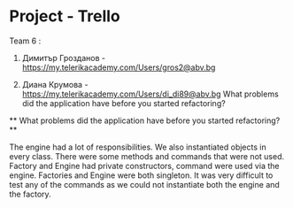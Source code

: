 # Project - Trello

Team 6 :
1.	Димитър Грозданов  - https://my.telerikacademy.com/Users/gros2@abv.bg

2.	Диана Крумова - https://my.telerikacademy.com/Users/di_di89@abv.bg
  What problems did the application have before you started refactoring? 

** What problems did the application have before you started refactoring? **

The engine had a lot of responsibilities. We also instantiated objects in every class.   There were some methods  and commands that were not used. Factory and Engine had private constructors, command were used via the engine.  Factories and Engine were both singleton.
It was very difficult to test any of the commands as we could not instantiate both the engine and the factory.
